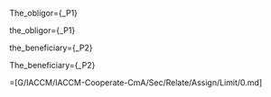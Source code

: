 The_obligor={_P1}

the_obligor={_P1}

the_beneficiary={_P2}

The_beneficiary={_P2}

=[G/IACCM/IACCM-Cooperate-CmA/Sec/Relate/Assign/Limit/0.md]
